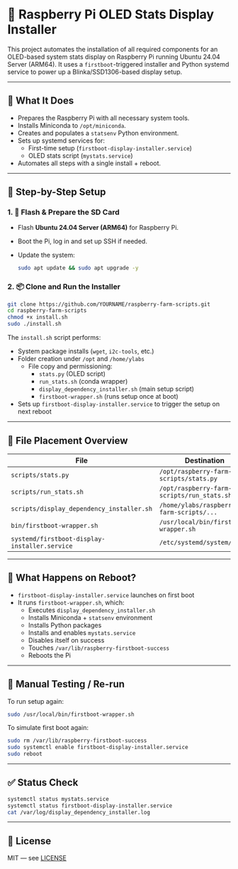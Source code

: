 # 🍓 Raspberry Pi OLED Stats Display Installer

This project automates the installation of all required components for an OLED-based system stats display on Raspberry Pi running Ubuntu 24.04 Server (ARM64). It uses a `firstboot`-triggered installer and Python systemd service to power up a Blinka/SSD1306-based display setup.

---

## 🧰 What It Does

- Prepares the Raspberry Pi with all necessary system tools.
- Installs Miniconda to `/opt/miniconda`.
- Creates and populates a `statsenv` Python environment.
- Sets up systemd services for:
  - First-time setup (`firstboot-display-installer.service`)
  - OLED stats script (`mystats.service`)
- Automates all steps with a single install + reboot.

---

## 🚀 Step-by-Step Setup

### 1. 🔧 Flash & Prepare the SD Card

- Flash **Ubuntu 24.04 Server (ARM64)** for Raspberry Pi.
- Boot the Pi, log in and set up SSH if needed.
- Update the system:

    ```bash
    sudo apt update && sudo apt upgrade -y
    ```

### 2. 📦 Clone and Run the Installer

```bash
git clone https://github.com/YOURNAME/raspberry-farm-scripts.git
cd raspberry-farm-scripts
chmod +x install.sh
sudo ./install.sh
```

The `install.sh` script performs:

- System package installs (`wget`, `i2c-tools`, etc.)
- Folder creation under `/opt` and `/home/ylabs`
  - File copy and permissioning:
    - `stats.py` (OLED script)
    - `run_stats.sh` (conda wrapper)
    - `display_dependency_installer.sh` (main setup script)
    - `firstboot-wrapper.sh` (runs setup once at boot)
- Sets up `firstboot-display-installer.service` to trigger the setup on next reboot

---

## 🧩 File Placement Overview

| File                                      | Destination                                         | Permissions | Owner  |
|--------------------------------------------|-----------------------------------------------------|-------------|--------|
| `scripts/stats.py`                        | `/opt/raspberry-farm-scripts/stats.py`              | `+x`        | root   |
| `scripts/run_stats.sh`                    | `/opt/raspberry-farm-scripts/run_stats.sh`          | `+x`        | root   |
| `scripts/display_dependency_installer.sh`  | `/home/ylabs/raspberry-farm-scripts/...`            | `+x`        | ylabs  |
| `bin/firstboot-wrapper.sh`                 | `/usr/local/bin/firstboot-wrapper.sh`               | `+x`        | root   |
| `systemd/firstboot-display-installer.service` | `/etc/systemd/system/...`                        | —           | root   |

---

## 🔄 What Happens on Reboot?

- `firstboot-display-installer.service` launches on first boot
- It runs `firstboot-wrapper.sh`, which:
  - Executes `display_dependency_installer.sh`
  - Installs Miniconda + `statsenv` environment
  - Installs Python packages
  - Installs and enables `mystats.service`
  - Disables itself on success
  - Touches `/var/lib/raspberry-firstboot-success`
  - Reboots the Pi

---

## 🔁 Manual Testing / Re-run

To run setup again:

```bash
sudo /usr/local/bin/firstboot-wrapper.sh
```

To simulate first boot again:

```bash
sudo rm /var/lib/raspberry-firstboot-success
sudo systemctl enable firstboot-display-installer.service
sudo reboot
```

---

## ✅ Status Check

```bash
systemctl status mystats.service
systemctl status firstboot-display-installer.service
cat /var/log/display_dependency_installer.log
```

---

## 📜 License

MIT — see [LICENSE](LICENSE)
